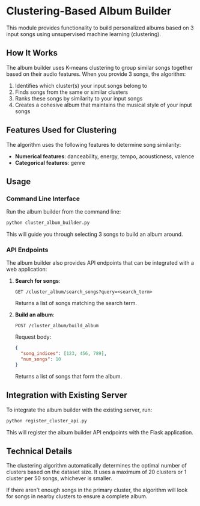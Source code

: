 # Clustering-Based Album Builder

This module provides functionality to build personalized albums based on 3 input songs using unsupervised machine learning (clustering).

## How It Works

The album builder uses K-means clustering to group similar songs together based on their audio features. When you provide 3 songs, the algorithm:

1. Identifies which cluster(s) your input songs belong to
2. Finds songs from the same or similar clusters
3. Ranks these songs by similarity to your input songs
4. Creates a cohesive album that maintains the musical style of your input songs

## Features Used for Clustering

The algorithm uses the following features to determine song similarity:
- **Numerical features**: danceability, energy, tempo, acousticness, valence
- **Categorical features**: genre

## Usage

### Command Line Interface

Run the album builder from the command line:

```bash
python cluster_album_builder.py
```

This will guide you through selecting 3 songs to build an album around.

### API Endpoints

The album builder also provides API endpoints that can be integrated with a web application:

1. **Search for songs**:
   ```
   GET /cluster_album/search_songs?query=<search_term>
   ```
   Returns a list of songs matching the search term.

2. **Build an album**:
   ```
   POST /cluster_album/build_album
   ```
   Request body:
   ```json
   {
     "song_indices": [123, 456, 789],
     "num_songs": 10
   }
   ```
   Returns a list of songs that form the album.

## Integration with Existing Server

To integrate the album builder with the existing server, run:

```bash
python register_cluster_api.py
```

This will register the album builder API endpoints with the Flask application.

## Technical Details

The clustering algorithm automatically determines the optimal number of clusters based on the dataset size. It uses a maximum of 20 clusters or 1 cluster per 50 songs, whichever is smaller.

If there aren't enough songs in the primary cluster, the algorithm will look for songs in nearby clusters to ensure a complete album. 